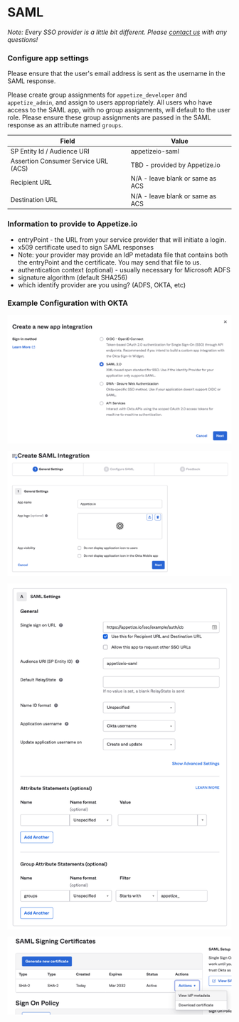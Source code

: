 # SAML

_Note: Every SSO provider is a little bit different. Please_ [_contact us_](mailto:hello@appetize.io) _with any questions!_

### Configure app settings

Please ensure that the user's email address is sent as the username in the SAML response.&#x20;

Please create group assignments for `appetize_developer` and `appetize_admin`, and assign to users appropriately. All users who have access to the SAML app, with no group assignments, will default to the user role. Please ensure these group assignments are passed in the SAML response as an attribute named `groups`.

| Field                                | Value                            |
| ------------------------------------ | -------------------------------- |
| SP Entity Id / Audience URI          | appetizeio-saml                  |
| Assertion Consumer Service URL (ACS) | TBD - provided by Appetize.io    |
| Recipient URL                        | N/A - leave blank or same as ACS |
| Destination URL                      | N/A - leave blank or same as ACS |

### **Information to provide to Appetize.io**

* entryPoint - the URL from your service provider that will initiate a login.
* x509 certificate used to sign SAML responses
* Note: your provider may provide an IdP metadata file that contains both the entryPoint and the certificate. You may send that file to us.
* authentication context (optional) - usually necessary for Microsoft ADFS
* signature algorithm (default SHA256)
* which identify provider are you using? (ADFS, OKTA, etc)



### Example Configuration with OKTA

![Creating a SAML app](../../.gitbook/assets/screenshot-okta-saml-1-app.png)

![General Settings - you may customize as you see fit](../../.gitbook/assets/screenshot-okta-saml-2-general.png)

![Enter the Single Sign On URL Provided by Appetize.io. ](../../.gitbook/assets/screenshot-okta-saml-3-samlconfig.png)

![Save the IdP metadata file and send to Appetize.io](../../.gitbook/assets/screenshot-okta-saml-4-idp-metadata.png)
